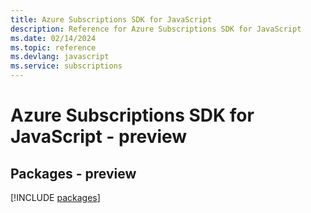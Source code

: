 ```yaml
---
title: Azure Subscriptions SDK for JavaScript
description: Reference for Azure Subscriptions SDK for JavaScript
ms.date: 02/14/2024
ms.topic: reference
ms.devlang: javascript
ms.service: subscriptions
---
```

# Azure Subscriptions SDK for JavaScript - preview
## Packages - preview
[!INCLUDE [packages](subscriptions-index.md)]